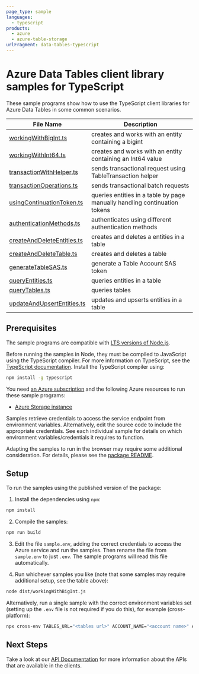 ```yaml
---
page_type: sample
languages:
  - typescript
products:
  - azure
  - azure-table-storage
urlFragment: data-tables-typescript
---
```


# Azure Data Tables client library samples for TypeScript

These sample programs show how to use the TypeScript client libraries for Azure Data Tables in some common scenarios.

| **File Name**                                         | **Description**                                                           |
| ----------------------------------------------------- | ------------------------------------------------------------------------- |
| [workingWithBigInt.ts][workingwithbigint]             | creates and works with an entity containing a bigint                      |
| [workingWithInt64.ts][workingwithint64]               | creates and works with an entity containing an Int64 value                |
| [transactionWithHelper.ts][transactionwithhelper]     | sends transactional request using TableTransaction helper                 |
| [transactionOperations.ts][transactionoperations]     | sends transactional batch requests                                        |
| [usingContinuationToken.ts][usingcontinuationtoken]   | queries entities in a table by page manually handling continuation tokens |
| [authenticationMethods.ts][authenticationmethods]     | authenticates using different authentication methods                      |
| [createAndDeleteEntities.ts][createanddeleteentities] | creates and deletes a entities in a table                                 |
| [createAndDeleteTable.ts][createanddeletetable]       | creates and deletes a table                                               |
| [generateTableSAS.ts][generatetablesas]               | generate a Table Account SAS token                                        |
| [queryEntities.ts][queryentities]                     | queries entities in a table                                               |
| [queryTables.ts][querytables]                         | queries tables                                                            |
| [updateAndUpsertEntities.ts][updateandupsertentities] | updates and upserts entities in a table                                   |

## Prerequisites

The sample programs are compatible with [LTS versions of Node.js](https://github.com/nodejs/release#release-schedule).

Before running the samples in Node, they must be compiled to JavaScript using the TypeScript compiler. For more information on TypeScript, see the [TypeScript documentation][typescript]. Install the TypeScript compiler using:

```bash
npm install -g typescript
```

You need [an Azure subscription][freesub] and the following Azure resources to run these sample programs:

- [Azure Storage instance][createinstance_azurestorageinstance]

Samples retrieve credentials to access the service endpoint from environment variables. Alternatively, edit the source code to include the appropriate credentials. See each individual sample for details on which environment variables/credentials it requires to function.

Adapting the samples to run in the browser may require some additional consideration. For details, please see the [package README][package].

## Setup

To run the samples using the published version of the package:

1. Install the dependencies using `npm`:

```bash
npm install
```

2. Compile the samples:

```bash
npm run build
```

3. Edit the file `sample.env`, adding the correct credentials to access the Azure service and run the samples. Then rename the file from `sample.env` to just `.env`. The sample programs will read this file automatically.

4. Run whichever samples you like (note that some samples may require additional setup, see the table above):

```bash
node dist/workingWithBigInt.js
```

Alternatively, run a single sample with the correct environment variables set (setting up the `.env` file is not required if you do this), for example (cross-platform):

```bash
npx cross-env TABLES_URL="<tables url>" ACCOUNT_NAME="<account name>" ACCOUNT_KEY="<account key>" node dist/workingWithBigInt.js
```

## Next Steps

Take a look at our [API Documentation][apiref] for more information about the APIs that are available in the clients.

[workingwithbigint]: https://github.com/Azure/azure-sdk-for-js/blob/main/sdk/tables/data-tables/samples/v13/typescript/src/workingWithBigInt.ts
[workingwithint64]: https://github.com/Azure/azure-sdk-for-js/blob/main/sdk/tables/data-tables/samples/v13/typescript/src/workingWithInt64.ts
[transactionwithhelper]: https://github.com/Azure/azure-sdk-for-js/blob/main/sdk/tables/data-tables/samples/v13/typescript/src/transactionWithHelper.ts
[transactionoperations]: https://github.com/Azure/azure-sdk-for-js/blob/main/sdk/tables/data-tables/samples/v13/typescript/src/transactionOperations.ts
[usingcontinuationtoken]: https://github.com/Azure/azure-sdk-for-js/blob/main/sdk/tables/data-tables/samples/v13/typescript/src/usingContinuationToken.ts
[authenticationmethods]: https://github.com/Azure/azure-sdk-for-js/blob/main/sdk/tables/data-tables/samples/v13/typescript/src/authenticationMethods.ts
[createanddeleteentities]: https://github.com/Azure/azure-sdk-for-js/blob/main/sdk/tables/data-tables/samples/v13/typescript/src/createAndDeleteEntities.ts
[createanddeletetable]: https://github.com/Azure/azure-sdk-for-js/blob/main/sdk/tables/data-tables/samples/v13/typescript/src/createAndDeleteTable.ts
[generatetablesas]: https://github.com/Azure/azure-sdk-for-js/blob/main/sdk/tables/data-tables/samples/v13/typescript/src/generateTableSAS.ts
[queryentities]: https://github.com/Azure/azure-sdk-for-js/blob/main/sdk/tables/data-tables/samples/v13/typescript/src/queryEntities.ts
[querytables]: https://github.com/Azure/azure-sdk-for-js/blob/main/sdk/tables/data-tables/samples/v13/typescript/src/queryTables.ts
[updateandupsertentities]: https://github.com/Azure/azure-sdk-for-js/blob/main/sdk/tables/data-tables/samples/v13/typescript/src/updateAndUpsertEntities.ts
[apiref]: https://docs.microsoft.com/javascript/api/@azure/data-tables
[freesub]: https://azure.microsoft.com/free/
[createinstance_azurestorageinstance]: https://docs.microsoft.com/azure/storage/tables/table-storage-quickstart-portal
[package]: https://github.com/Azure/azure-sdk-for-js/tree/main/sdk/tables/data-tables/README.md
[typescript]: https://www.typescriptlang.org/docs/home.html
